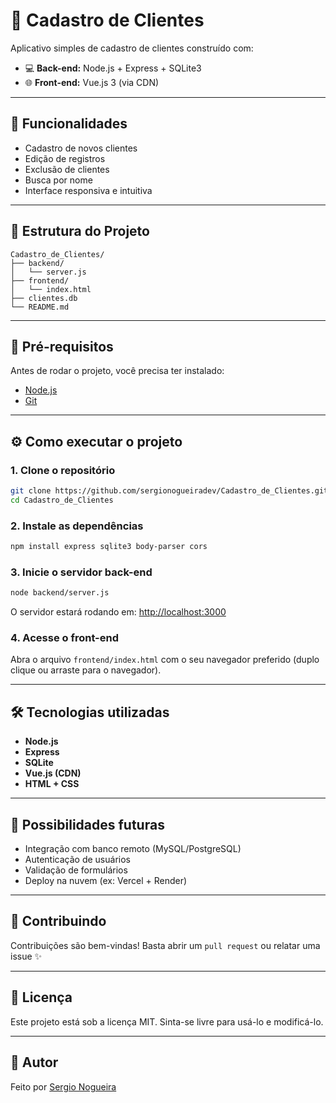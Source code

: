 # 📝 Cadastro de Clientes

Aplicativo simples de cadastro de clientes construído com:

* 💻 **Back-end:** Node.js + Express + SQLite3
* 🌐 **Front-end:** Vue.js 3 (via CDN)

---

## 🚀 Funcionalidades

* Cadastro de novos clientes
* Edição de registros
* Exclusão de clientes
* Busca por nome
* Interface responsiva e intuitiva

---

## 📁 Estrutura do Projeto

```
Cadastro_de_Clientes/
├── backend/
│   └── server.js
├── frontend/
│   └── index.html
├── clientes.db
└── README.md
```

---

## 🧰 Pré-requisitos

Antes de rodar o projeto, você precisa ter instalado:

* [Node.js](https://nodejs.org/)
* [Git](https://git-scm.com/)

---

## ⚙️ Como executar o projeto

### 1. Clone o repositório

```bash
git clone https://github.com/sergionogueiradev/Cadastro_de_Clientes.git
cd Cadastro_de_Clientes
```

### 2. Instale as dependências

```bash
npm install express sqlite3 body-parser cors
```

### 3. Inicie o servidor back-end

```bash
node backend/server.js
```

O servidor estará rodando em: [http://localhost:3000](http://localhost:3000)

### 4. Acesse o front-end

Abra o arquivo `frontend/index.html` com o seu navegador preferido (duplo clique ou arraste para o navegador).

---

## 🛠 Tecnologias utilizadas

* **Node.js**
* **Express**
* **SQLite**
* **Vue.js (CDN)**
* **HTML + CSS**

---

## 🧠 Possibilidades futuras

* Integração com banco remoto (MySQL/PostgreSQL)
* Autenticação de usuários
* Validação de formulários
* Deploy na nuvem (ex: Vercel + Render)

---

## 🤝 Contribuindo

Contribuições são bem-vindas!
Basta abrir um `pull request` ou relatar uma issue ✨

---

## 📄 Licença

Este projeto está sob a licença MIT.
Sinta-se livre para usá-lo e modificá-lo.

---

## 🤛 Autor

Feito  por [Sergio Nogueira]([https://github.com/sergionogueiradev](https://github.com/SergioCodeProjects/cadastro_de_clientes))
